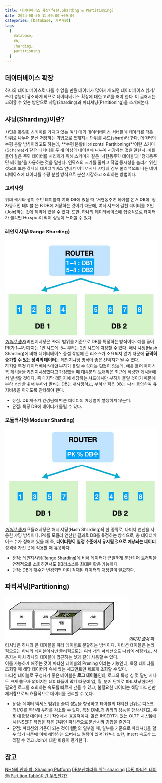 ```yaml
---
title: 데이터베이스 확장(feat.Sharding & Partitioning)
date: 2024-08-30 11:09:00 +09:00
categories: [Database, 기본개념]
tags:
  [
    database,
    db,
    sharding,
	partitioning
  ]
---
```

## 데이터베이스 확장
하나의 데이터베이스로 다룰 수 없을 만큼 데이터가 많아지게 되면 데이터베이스 읽기/쓰기 성능이 감소하게 되므로 데이터베이스 확장에 대한 고려를 해야 한다. 이 글에서는 고려할 수 있는 방안으로 샤딩(Sharding)과 파티셔닝(Partitioning)을 소개해본다. 

## 샤딩(Sharding)이란?
샤딩은 동일한 스키마를 가지고 있는 여러 대의 데이터베이스 서버들에 데이터를 작은 단위로 나누어 분산 저장하는 기법으로 쪼개지는 단위를 샤드(shard)라 한다. 
데이터의 수평 분할 방식이라고도 하는데, **수평 분할(Horizontal Partitioning)**이란 스키마(Schema)가 같은 데이터를 두 개 이상의 테이블에 나누어 저장하는 것을 말한다. 예를 들어 같은 주민 데이터를 처리하기 위해 스키마가 같은 '서현동주민 테이블'과 '정자동주민 테이블'을 사용하는 것을 말한다. 인덱스의 크기를 줄이고 작업 동시성을 늘리기 위한 것으로 보통 하나의 데이터베이스 안에서 이루어지나 샤딩의 경우 물리적으로 다른 데이터베이스에 데이터를 수평 분할 방식으로 분산 저장하고 조회하는 방법이다. 

### 고려사항
위의 예시와 같이 주민 테이블이 여러 DB에 있을 때 '서현동주민 테이블'은 A DB에 '정자동주민 테이블'은 B DB에 저장하는 것이기 때문에, 여러 샤드에 걸친 데이터를 조인(Join)하는 것에 제약이 있을 수 있다. 
또한, 하나의 데이터베이스에 집중적으로 데이터가 몰리면 Hotspot이 되어 성능이 느려질 수 있다. 

### 레인지샤딩(Range Sharding)
![img](/assets/img/blog/blog-2024-09-02-1654.jpg)*[이미지 출처](https://techblog.woowahan.com/2687/)*
레인지샤딩은 PK의 범위를 기준으로 DB를 특정하는 방식이다. 예를 들어 PK가 1~4번까지는 1번 샤드에, 5~ 부터는 2번 샤드에 저장할 수 있다. 해시 샤딩(Hash Sharding)에 비해 데이터베이스 증설 작업에 큰 리소스가 소요되지 않기 때문에 **급격히 증가할 수 있는 성격의 데이터**는 레인지샤딩 방식이 좋은 선택지가 될 수 있다.  
하지만 특정 데이터베이스에만 부하가 몰릴 수 있다는 단점이 있는데, 예를 들어 페이스북 게시물을 레인지샤딩했다고 가정했을 때 대부분의 트래픽은 최근에 작성한 게시물에서 발생할 것이다. 즉 마지막 레인지에 해당하는 샤드에서만 부하가 몰릴 것이기 때문에 부하 분산을 위해 부하가 몰리는 DB는 재샤딩하고, 부하가 적은 DB는 다시 통합하여 유지비용을 아끼도록 관리해야 한다. 
- 장점: DB 개수가 변경됨에 따른 데이터의 재정렬이 발생하지 않는다. 
- 단점: 특정 DB에 데이터가 몰릴 수 있다. 

### 모듈러샤딩(Modular Sharding)
![img](/assets/img/blog/blog-2024-09-02-1648.jpg)*[이미지 출처](https://techblog.woowahan.com/2687/)*
모듈러샤딩은 해시 샤딩(Hash Sharding)의 한 종류로, 나머지 연산을 사용한 샤딩 방식이다. PK를 모듈러 연산한 결과로 DB를 특정하는 방식으로, 총 데이터베이스 수가 정해져 있을 때 즉, **데이터량이 일정 수준에서 유지될 것으로 예상되는 데이터** 성격을 가진 곳에 적용할 때 유용하다. 
- 장점: 레인지샤딩(Range Sharding)에 비해 데이터가 균일하게 분산되어 트래픽을 안정적으로 소화하면서도 DB리소스를 최대한 활용 가능하다. 
- 단점: DB의 개수가 변경되면 이미 적재된 데이터의 재정렬이 필요하다. 

## 파티셔닝(Partitioning)
![img](/assets/img/blog/blog-2024-09-02-1720.jpg)*[이미지 출처](https://coding-factory.tistory.com/840)*
파티셔닝은 하나의 큰 테이블을 여러 테이블로 분할하는 방식이다. 파티션 테이블은 논리적으로는 하나의 테이블이지만 물리적으로는 여러 개의 파티션으로 나뉘어 저장되고, 사용자는 마치 하나의 테이블에 접근하는 것과 같이 사용할 수 있다.  
이를 가능하게 해주는 것이 파티션 테이블의 Pruning 이라는 기능인데, 특정 데이터를 조회할 때 해당 데이터가 속해 있는 세그먼트만 빠르게 조회할 수 있다.  
파티션 테이블로 구성하기 좋은 테이블은 **로그 테이블**인데, 로그의 특성 상 몇 달만 지나도 크게 쓸모가 없어지는 데이터들이 많기 때문에 일, 월, 분기 단위로 파티셔닝한다면 필요한 로그를 조회하는 속도를 빠르게 만들 수 있고, 불필요한 데이터는 해당 파티션만 제거함으로써 효율적으로 데이터를 관리할 수 있다. 
- 장점: 데이터 액세스 범위를 줄여 성능을 향상하고 테이블의 파티션 단위로 디스크의 I/O를 분산해 부하를 감소할 수 있다. 특정 DML과 쿼리의 성능을 향상시키고, 주로 대용량 데이터 쓰기 작업에서 효율적이다. 많은 INSERT가 있는 OLTP 시스템에서 INSERT 작업을 작은 단위인 파티션으로 분산시켜 경합을 줄인다. 
- 단점: 파티션의 기준이 되는 것이 컬럼의 일부일 때, 일부를 기준으로 파티셔닝을 할 수 없기 때문에 이에 해당하는 오버헤드 컬럼이 있어야한다. 또한, Insert 속도가 느려질 수 있고 Join에 대한 비용이 증가한다. 

## 참고
[NHN의 안과 밖: Sharding Platform](https://d2.naver.com/helloworld/14822)
[DB분산처리를 위한 sharding](https://techblog.woowahan.com/2687/)
[[DB] 파티션 테이블(Partition Table)이란 무엇인가?](https://coding-factory.tistory.com/840)